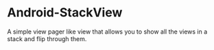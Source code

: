 Android-StackView
=================

A simple view pager like view that allows you to show all the views in a stack and flip through them. 
